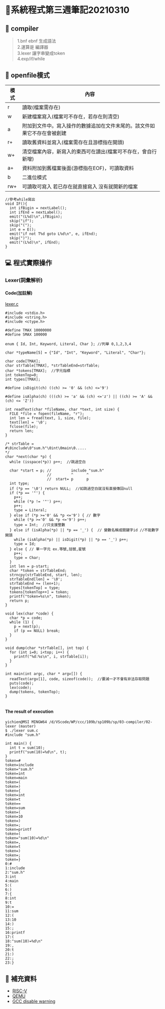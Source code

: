 # 📝系統程式第三週筆記20210310

## 📖 compiler 
> 1.bnf ebnf 生成語法<br>
> 2.運算是 編譯器<br>
> 3.lexer 讓字串變成token<br> 
> 4.exp/if/while<br>

## 📖 openfile模式
模式 | 內容
------ | -----
r | 讀取(檔案需存在)
w | 新建檔案寫入(檔案可不存在，若存在則清空)
a | 附加到文件中。寫入操作的數據追加在文件末尾的。該文件如果它不存在會被創建
r+ | 讀取舊資料並寫入(檔案需存在且游標指在開頭)
w+ | 清空檔案內容，新寫入的東西可在讀出(檔案可不存在，會自行新增)
a+ | 資料附加到舊檔案後面(游標指在EOF)，可讀取資料
b | 二進位模式
rw+ | 可讀取可寫入 若已存在就直接寫入 沒有就開新的檔案

```
//參考while寫出
void IF(){
  int ifBigin = nextLabel();
  int ifEnd = nextLabel();
  emit("(L%d)\n",ifBigin);
  skip("if");
  skip("(");
  int e = E();
  emit("if not T%d goto L%d\n", e, ifEnd);
  skip(")");
  emit("(L%d)\n", ifEnd);
}
```
## 💻 程式實際操作
### Lexer(詞彙解析) 
#### Code(加註解)
[lexer.c](./lexer.c)
```
#include <stdio.h>
#include <string.h>
#include <ctype.h>

#define TMAX 10000000
#define SMAX 100000

enum { Id, Int, Keyword, Literal, Char }; //列舉 0,1,2,3,4

char *typeName[5] = {"Id", "Int", "Keyword", "Literal", "Char"};

char code[TMAX];
char strTable[TMAX], *strTableEnd=strTable;
char *tokens[TMAX];  //字元指標
int tokenTop=0;
int types[TMAX];

#define isDigit(ch) ((ch) >= '0' && (ch) <='9')

#define isAlpha(ch) (((ch) >= 'a' && (ch) <='z') || ((ch) >= 'A' && (ch) <= 'Z'))

int readText(char *fileName, char *text, int size) {
  FILE *file = fopen(fileName, "r");
  int len = fread(text, 1, size, file);
  text[len] = '\0';
  fclose(file);
  return len;
}

/* strTable =
#\0include\0"sum.h"\0int\0main\0.....
*/
char *next(char *p) {
  while (isspace(*p)) p++;  //跳過空白

  char *start = p; //         include "sum.h"
                   //         ^      ^
                   //  start= p      p
  int type;
  if (*p == '\0') return NULL;  //如跳過空白就沒有直接傳回null
  if (*p == '"') {
    p++;
    while (*p != '"') p++;
    p++;
    type = Literal;
  } else if (*p >='0' && *p <='9') { // 數字
    while (*p >='0' && *p <='9') p++;
    type = Int;  //只支援整數
  } else if (isAlpha(*p) || *p == '_') {  // 變數名稱或關鍵字id //不能數字開頭
    while (isAlpha(*p) || isDigit(*p) || *p == '_') p++;
    type = Id;
  } else { // 單一字元 ex.等號,括號,星號
    p++;
    type = Char;
  }
  int len = p-start;
  char *token = strTableEnd;
  strncpy(strTableEnd, start, len);
  strTableEnd[len] = '\0';
  strTableEnd += (len+1);
  types[tokenTop] = type;
  tokens[tokenTop++] = token;
  printf("token=%s\n", token);
  return p;
}

void lex(char *code) {
  char *p = code;
  while (1) {
    p = next(p);
    if (p == NULL) break;
  }
}

void dump(char *strTable[], int top) {
  for (int i=0; i<top; i++) {
    printf("%d:%s\n", i, strTable[i]);
  }
}

int main(int argc, char * argv[]) {
  readText(argv[1], code, sizeof(code));  //要減一才不會有非法存取問題
  puts(code);
  lex(code);
  dump(tokens, tokenTop);
}


```

#### The result of execution
```
yichien@MSI MINGW64 /d/VScode/WP/ccc/109b/sp109b/sp/03-compiler/02-lexer (master)
$ ./lexer sum.c
#include "sum.h"

int main() {
  int t = sum(10);
  printf("sum(10)=%d\n", t);
}
token=#
token=include
token="sum.h"
token=int
token=main
token=(
token=)
token={
token=int
token=t
token==
token=sum
token=(
token=10
token=)
token=;
token=printf
token=(
token="sum(10)=%d\n"
token=,
token=t
token=)
token=;
token=}
0:#
1:include
2:"sum.h"
3:int
4:main
5:(
6:)
7:{
8:int
9:t
10:=
11:sum
12:(
13:10
14:)
15:;
16:printf
17:(
18:"sum(10)=%d\n"
19:,
20:t
21:)
22:;
23:}
```
## 📖 補充資料
* [RISC-V](https://zh.wikipedia.org/wiki/RISC-V)
* [QEMU](https://www.qemu.org/)
* [GCC disable warning](https://gcc.gnu.org/onlinedocs/gcc/Warning-Options.html)